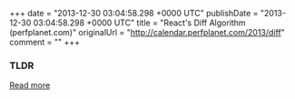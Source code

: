 +++
date = "2013-12-30 03:04:58.298 +0000 UTC"
publishDate = "2013-12-30 03:04:58.298 +0000 UTC"
title = "React's Diff Algorithm (perfplanet.com)"
originalUrl = "http://calendar.perfplanet.com/2013/diff"
comment = ""
+++

### TLDR



[Read more](http://calendar.perfplanet.com/2013/diff)

